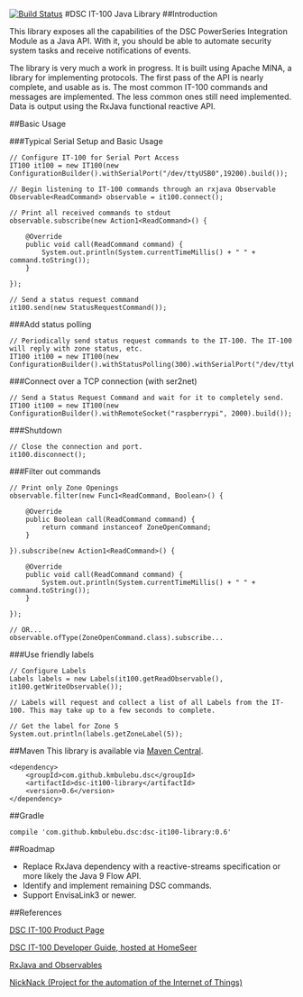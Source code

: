 [![Build Status](https://drone.io/github.com/kmbulebu/dsc-it100-java/status.png)](https://drone.io/github.com/kmbulebu/dsc-it100-java/latest)
#DSC IT-100 Java Library
##Introduction

This library exposes all the capabilities of the DSC PowerSeries Integration Module as a Java API. With it, you should be able to automate security system tasks and receive notifications of events.

The library is very much a work in progress. It is built using Apache MINA, a library for implementing protocols. The first pass of the API is nearly complete, and usable as is. The most common IT-100 commands and messages are implemented. The less common ones still need implemented. Data is output using the RxJava functional reactive API.

##Basic Usage

###Typical Serial Setup and Basic Usage
```
// Configure IT-100 for Serial Port Access
IT100 it100 = new IT100(new ConfigurationBuilder().withSerialPort("/dev/ttyUSB0",19200).build());

// Begin listening to IT-100 commands through an rxjava Observable
Observable<ReadCommand> observable = it100.connect();

// Print all received commands to stdout
observable.subscribe(new Action1<ReadCommand>() {

    @Override
    public void call(ReadCommand command) {
        System.out.println(System.currentTimeMillis() + " " + command.toString());
    }
		
});

// Send a status request command
it100.send(new StatusRequestCommand());
```

###Add status polling
```
// Periodically send status request commands to the IT-100. The IT-100 will reply with zone status, etc.
IT100 it100 = new IT100(new ConfigurationBuilder().withStatusPolling(300).withSerialPort("/dev/ttyUSB0",19200).build());
```

###Connect over a TCP connection (with ser2net)
```
// Send a Status Request Command and wait for it to completely send.
IT100 it100 = new IT100(new ConfigurationBuilder().withRemoteSocket("raspberrypi", 2000).build());
```

###Shutdown
```
// Close the connection and port.
it100.disconnect();
```

###Filter out commands
```
// Print only Zone Openings
observable.filter(new Func1<ReadCommand, Boolean>() {

    @Override
    public Boolean call(ReadCommand command) {
        return command instanceof ZoneOpenCommand;
    }
	  
}).subscribe(new Action1<ReadCommand>() {

    @Override
    public void call(ReadCommand command) {
        System.out.println(System.currentTimeMillis() + " " + command.toString());
    }
	
});

// OR...
observable.ofType(ZoneOpenCommand.class).subscribe...
```

###Use friendly labels
```
// Configure Labels
Labels labels = new Labels(it100.getReadObservable(), it100.getWriteObservable());

// Labels will request and collect a list of all Labels from the IT-100. This may take up to a few seconds to complete.

// Get the label for Zone 5
System.out.println(labels.getZoneLabel(5));
```
##Maven
This library is available via [Maven Central](https://search.maven.org/#search%7Cgav%7C1%7Cg%3A%22com.github.kmbulebu.dsc%22%20AND%20a%3A%22dsc-it100-library%22).

```
<dependency>
    <groupId>com.github.kmbulebu.dsc</groupId>
    <artifactId>dsc-it100-library</artifactId>
    <version>0.6</version>
</dependency>
```
##Gradle
```
compile 'com.github.kmbulebu.dsc:dsc-it100-library:0.6'
```

##Roadmap
* Replace RxJava dependency with a reactive-streams specification or more likely the Java 9 Flow API.
* Identify and implement remaining DSC commands.
* Support EnvisaLink3 or newer.

##References

[DSC IT-100 Product Page](http://www.dsc.com/index.php?n=products&amp;o=view&amp;id=22)

[DSC IT-100 Developer Guide, hosted at HomeSeer](http://homeseer.com/pdfs/DSC/29007363R003_IT_100_developer_guide.pdf)

[RxJava and Observables](http://github.com/Netflix/RxJava)

[NickNack (Project for the automation of the Internet of Things)](http://github.com/kmbulebu/NickNack)

